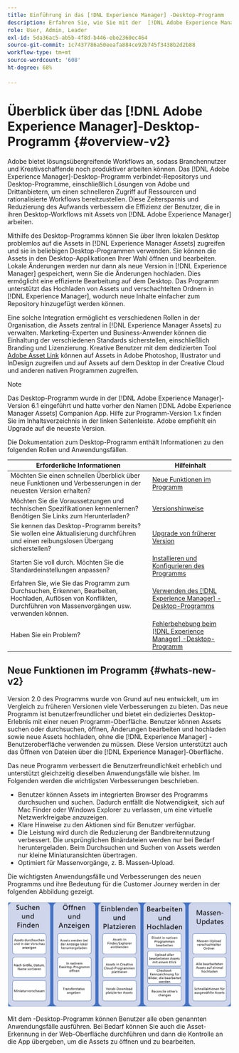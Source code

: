 ```yaml
---
title: Einführung in das [!DNL Experience Manager] -Desktop-Programm
description: Erfahren Sie, wie Sie mit der  [!DNL Adobe Experience Manager] -Desktop-App die Asset-Management-Workflows für kreative Benutzerinnen und Benutzer optimieren können, wenn Sie [!DNL Adobe Experience Manager Assets] direkt von ihrem Desktop aus verwenden.
role: User, Admin, Leader
exl-id: 5da36ac5-ab5b-4f8d-b446-ebe2360ec464
source-git-commit: 1c7437786a50eeafa884ce92b745f3438b2d2b88
workflow-type: tm+mt
source-wordcount: '608'
ht-degree: 68%

---
```


# Überblick über das [!DNL Adobe Experience Manager]-Desktop-Programm {#overview-v2}

Adobe bietet lösungsübergreifende Workflows an, sodass Branchennutzer und Kreativschaffende noch produktiver arbeiten können. Das [!DNL Adobe Experience Manager]-Desktop-Programm verbindet-Repositorys und Desktop-Programme, einschließlich Lösungen von Adobe und Drittanbietern, um einen schnelleren Zugriff auf Ressourcen und rationalisierte Workflows bereitzustellen. Diese Zeitersparnis und Reduzierung des Aufwands verbessern die Effizienz der Benutzer, die in ihren Desktop-Workflows mit Assets von [!DNL Adobe Experience Manager] arbeiten.

Mithilfe des Desktop-Programms können Sie über Ihren lokalen Desktop problemlos auf die Assets in [!DNL Experience Manager Assets] zugreifen und sie in beliebigen Desktop-Programmen verwenden. Sie können die Assets in den Desktop-Applikationen Ihrer Wahl öffnen und bearbeiten. Lokale Änderungen werden nur dann als neue Version in [!DNL Experience Manager] gespeichert, wenn Sie die Änderungen hochladen. Dies ermöglicht eine effiziente Bearbeitung auf dem Desktop. Das Programm unterstützt das Hochladen von Assets und verschachtelten Ordnern in [!DNL Experience Manager], wodurch neue Inhalte einfacher zum Repository hinzugefügt werden können.

Eine solche Integration ermöglicht es verschiedenen Rollen in der Organisation, die Assets zentral in [!DNL Experience Manager Assets] zu verwalten. Marketing-Experten und Business-Anwender können die Einhaltung der verschiedenen Standards sicherstellen, einschließlich Branding und Lizenzierung. Kreative Benutzer mit dem dedizierten Tool [Adobe Asset Link](https://business.adobe.com/products/experience-manager/assets/adobe-asset-link.html) können auf Assets in Adobe Photoshop, Illustrator und InDesign zugreifen und auf Assets auf dem Desktop in der Creative Cloud und anderen nativen Programmen zugreifen.

>[!NOTE]
>
>Das Desktop-Programm wurde in der [!DNL Adobe Experience Manager]-Version 6.1 eingeführt und hatte vorher den Namen [!DNL Adobe Experience Manager Assets] Companion App. Hilfe zur Programm-Version 1.x finden Sie im Inhaltsverzeichnis in der linken Seitenleiste. Adobe empfiehlt ein Upgrade auf die neueste Version.

Die Dokumentation zum Desktop-Programm enthält Informationen zu den folgenden Rollen und Anwendungsfällen.

| Erforderliche Informationen | Hilfeinhalt |
|--- |--- |
| Möchten Sie einen schnellen Überblick über neue Funktionen und Verbesserungen in der neuesten Version erhalten? | [Neue Funktionen im Programm](#whats-new-v2) |
| Möchten Sie die Voraussetzungen und technischen Spezifikationen kennenlernen? Benötigen Sie Links zum Herunterladen? | [Versionshinweise](release-notes.md) |
| Sie kennen das Desktop-Programm bereits? Sie wollen eine Aktualisierung durchführen und einen reibungslosen Übergang sicherstellen? | [Upgrade von früherer Version](install-upgrade.md#upgrade-from-previous-version) |
| Starten Sie voll durch. Möchten Sie die Standardeinstellungen anpassen? | [Installieren und Konfigurieren des Programms](install-upgrade.md) |
| Erfahren Sie, wie Sie das Programm zum Durchsuchen, Erkennen, Bearbeiten, Hochladen, Auflösen von Konflikten, Durchführen von Massenvorgängen usw. verwenden können. | [Verwenden des [!DNL Experience Manager] -Desktop-Programms](using.md) |
| Haben Sie ein Problem? | [Fehlerbehebung beim [!DNL Experience Manager] -Desktop-Programm](troubleshoot.md) |

## Neue Funktionen im Programm {#whats-new-v2}

Version 2.0 des Programms wurde von Grund auf neu entwickelt, um im Vergleich zu früheren Versionen viele Verbesserungen zu bieten. Das neue Programm ist benutzerfreundlicher und bietet ein dediziertes Desktop-Erlebnis mit einer neuen Programm-Oberfläche. Benutzer können Assets suchen oder durchsuchen, öffnen, Änderungen bearbeiten und hochladen sowie neue Assets hochladen, ohne die [!DNL Experience Manager] -Benutzeroberfläche verwenden zu müssen. Diese Version unterstützt auch das Öffnen von Dateien über die [!DNL Experience Manager]-Oberfläche.

Das neue Programm verbessert die Benutzerfreundlichkeit erheblich und unterstützt gleichzeitig dieselben Anwendungsfälle wie bisher. Im Folgenden werden die wichtigsten Verbesserungen beschrieben.

* Benutzer können Assets im integrierten Browser des Programms durchsuchen und suchen. Dadurch entfällt die Notwendigkeit, sich auf Mac Finder oder Windows Explorer zu verlassen, um eine virtuelle Netzwerkfreigabe anzuzeigen.
* Klare Hinweise zu den Aktionen sind für Benutzer verfügbar.
* Die Leistung wird durch die Reduzierung der Bandbreitennutzung verbessert. Die ursprünglichen Binärdateien werden nur bei Bedarf heruntergeladen. Beim Durchsuchen und Suchen von Assets werden nur kleine Miniaturansichten übertragen.
* Optimiert für Massenvorgänge, z. B. Massen-Upload.

Die wichtigsten Anwendungsfälle und Verbesserungen des neuen Programms und ihre Bedeutung für die Customer Journey werden in der folgenden Abbildung gezeigt.

![Neue Funktionen im [!DNL Experience Manager]-Desktop-Programm](assets/aem_desktop_app_usecases_v2.png)

Mit dem -Desktop-Programm können Benutzer alle oben genannten Anwendungsfälle ausführen. Bei Bedarf können Sie auch die Asset-Erkennung in der Web-Oberfläche durchführen und dann die Kontrolle an die App übergeben, um die Assets zu öffnen und zu bearbeiten.

